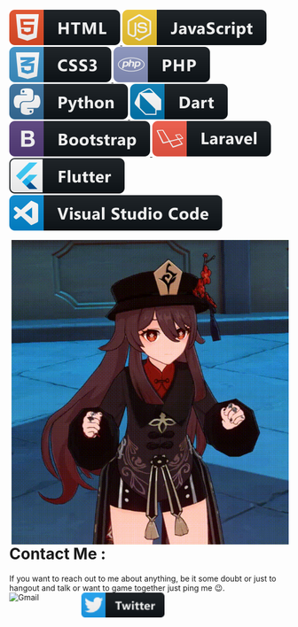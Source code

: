 <p align="left">
    <a href="#">
    <img src="https://github.com/MikeCodesDotNET/ColoredBadges/blob/master/svg/dev/languages/html.svg" alt="Flutter" style="vertical-align:top margin:6px 4px">
    <img src="https://github.com/MikeCodesDotNET/ColoredBadges/blob/master/svg/dev/languages/js.svg" alt="Flutter" style="vertical-align:top margin:6px 4px">
    <img src="https://github.com/MikeCodesDotNET/ColoredBadges/blob/master/svg/dev/languages/css3.svg" alt="Flutter" style="vertical-align:top margin:6px 4px">
    <img src="https://github.com/MikeCodesDotNET/ColoredBadges/blob/master/svg/dev/languages/php.svg" alt="Flutter" style="vertical-align:top margin:6px 4px">
    <img src="https://github.com/MikeCodesDotNET/ColoredBadges/blob/master/svg/dev/languages/python.svg" alt="Flutter" style="vertical-align:top margin:6px 4px">
    <img src="https://github.com/MikeCodesDotNET/ColoredBadges/blob/master/svg/dev/languages/dart.svg" alt="Flutter" style="vertical-align:top margin:6px 4px">
    <img src="https://github.com/MikeCodesDotNET/ColoredBadges/blob/master/svg/dev/frameworks/bootstrap.svg" alt="Bootstrap" style="vertical-align:top margin:6px 4px">
    <img src="https://github.com/MikeCodesDotNET/ColoredBadges/blob/master/svg/dev/frameworks/laravel.svg" alt="Laravel" style="vertical-align:top margin:6px 4px">
    <img src="https://github.com/MikeCodesDotNET/ColoredBadges/blob/master/svg/dev/frameworks/flutter.svg" alt="Flutter" style="vertical-align:top margin:6px 4px">
    <img src="https://github.com/MikeCodesDotNET/ColoredBadges/blob/master/svg/dev/tools/visualstudio_code.svg" alt="Flutter" style="vertical-align:top margin:6px 4px">
    </a>
</p>

<img hight="400" width="500" alt="GIF" align="right" src="https://github.com/Dityaren/Dityaren/blob/main/assets/3.gif">

# Contact Me :
<p>
If you want to reach out to me about anything, be it some doubt or just to hangout and talk or want to game together just ping me 😉.
    <br>
<a href="mailto:Dityarens@gmail.com">
 <img align="left" alt="Gmail" width="130" hight="100" src="https://github.com/MikeCodesDotNET/ColoredBadges/blob/master/png/social/gmail.png" />
</a>
<a href="https://twitter.com/dityaren">
  <img align="left" alt="Linkedin" width="150" hight="100" src="https://github.com/MikeCodesDotNET/ColoredBadges/blob/master/png/social/twitter.png" />
</a>
 </p>

